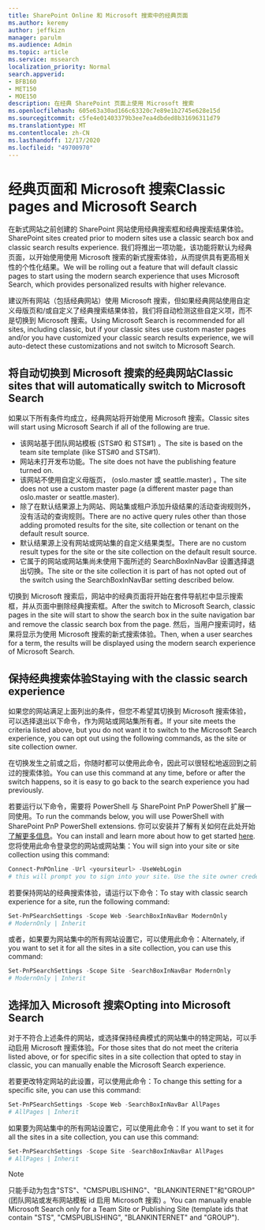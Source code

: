 ```yaml
---
title: SharePoint Online 和 Microsoft 搜索中的经典页面
ms.author: keremy
author: jeffkizn
manager: parulm
ms.audience: Admin
ms.topic: article
ms.service: mssearch
localization_priority: Normal
search.appverid:
- BFB160
- MET150
- MOE150
description: 在经典 SharePoint 页面上使用 Microsoft 搜索
ms.openlocfilehash: 605e63a30ad166c63320c7e89e1b2745e628e15d
ms.sourcegitcommit: c5fe4e01403379b3ee7ea4dbded8b31696311d79
ms.translationtype: MT
ms.contentlocale: zh-CN
ms.lasthandoff: 12/17/2020
ms.locfileid: "49700970"
---
```

# <a name="classic-pages-and-microsoft-search"></a><span data-ttu-id="ac595-103">经典页面和 Microsoft 搜索</span><span class="sxs-lookup"><span data-stu-id="ac595-103">Classic pages and Microsoft Search</span></span>

<span data-ttu-id="ac595-104">在新式网站之前创建的 SharePoint 网站使用经典搜索框和经典搜索结果体验。</span><span class="sxs-lookup"><span data-stu-id="ac595-104">SharePoint sites created prior to modern sites use a classic search box and classic search results experience.</span></span> <span data-ttu-id="ac595-105">我们将推出一项功能，该功能将默认为经典页面，以开始使用使用 Microsoft 搜索的新式搜索体验，从而提供具有更高相关性的个性化结果。</span><span class="sxs-lookup"><span data-stu-id="ac595-105">We will be rolling out a feature that will default classic pages to start using the modern search experience that uses Microsoft Search, which provides personalized results with higher relevance.</span></span>

<span data-ttu-id="ac595-106">建议所有网站（包括经典网站）使用 Microsoft 搜索，但如果经典网站使用自定义母版页和/或自定义了经典搜索结果体验，我们将自动检测这些自定义项，而不是切换到 Microsoft 搜索。</span><span class="sxs-lookup"><span data-stu-id="ac595-106">Using Microsoft Search is recommended for all sites, including classic, but if your classic sites use custom master pages and/or you have customized your classic search results experience, we will auto-detect these customizations and not switch to Microsoft Search.</span></span>

## <a name="classic-sites-that-will-automatically-switch-to-microsoft-search"></a><span data-ttu-id="ac595-107">将自动切换到 Microsoft 搜索的经典网站</span><span class="sxs-lookup"><span data-stu-id="ac595-107">Classic sites that will automatically switch to Microsoft Search</span></span>

<span data-ttu-id="ac595-108">如果以下所有条件均成立，经典网站将开始使用 Microsoft 搜索。</span><span class="sxs-lookup"><span data-stu-id="ac595-108">Classic sites will start using Microsoft Search if all of the following are true.</span></span>

* <span data-ttu-id="ac595-109">该网站基于团队网站模板 (STS#0 和 STS#1) 。</span><span class="sxs-lookup"><span data-stu-id="ac595-109">The site is based on the team site template (like STS#0 and STS#1).</span></span>
* <span data-ttu-id="ac595-110">网站未打开发布功能。</span><span class="sxs-lookup"><span data-stu-id="ac595-110">The site does not have the publishing feature turned on.</span></span>
* <span data-ttu-id="ac595-111">该网站不使用自定义母版页， (oslo.master 或 seattle.master) 。</span><span class="sxs-lookup"><span data-stu-id="ac595-111">The site does not use a custom master page (a different master page than oslo.master or seattle.master).</span></span>
* <span data-ttu-id="ac595-112">除了在默认结果源上为网站、网站集或租户添加升级结果的活动查询规则外，没有活动的查询规则。</span><span class="sxs-lookup"><span data-stu-id="ac595-112">There are no active query rules other than those adding promoted results for the site, site collection or tenant on the default result source.</span></span>
* <span data-ttu-id="ac595-113">默认结果源上没有网站或网站集的自定义结果类型。</span><span class="sxs-lookup"><span data-stu-id="ac595-113">There are no custom result types for the site or the site collection on the default result source.</span></span>
* <span data-ttu-id="ac595-114">它属于的网站或网站集尚未使用下面所述的 SearchBoxInNavBar 设置选择退出切换。</span><span class="sxs-lookup"><span data-stu-id="ac595-114">The site or the site collection it is part of has not opted out of the switch using the SearchBoxInNavBar setting described below.</span></span>

<span data-ttu-id="ac595-115">切换到 Microsoft 搜索后，网站中的经典页面将开始在套件导航栏中显示搜索框，并从页面中删除经典搜索框。</span><span class="sxs-lookup"><span data-stu-id="ac595-115">After the switch to Microsoft Search, classic pages in the site will start to show the search box in the suite navigation bar and remove the classic search box from the page.</span></span> <span data-ttu-id="ac595-116">然后，当用户搜索词时，结果将显示为使用 Microsoft 搜索的新式搜索体验。</span><span class="sxs-lookup"><span data-stu-id="ac595-116">Then, when a user searches for a term, the results will be displayed using the modern search experience of Microsoft Search.</span></span>

## <a name="staying-with-the-classic-search-experience"></a><span data-ttu-id="ac595-117">保持经典搜索体验</span><span class="sxs-lookup"><span data-stu-id="ac595-117">Staying with the classic search experience</span></span>

<span data-ttu-id="ac595-118">如果您的网站满足上面列出的条件，但您不希望其切换到 Microsoft 搜索体验，可以选择退出以下命令，作为网站或网站集所有者。</span><span class="sxs-lookup"><span data-stu-id="ac595-118">If your site meets the criteria listed above, but you do not want it to switch to the Microsoft Search experience, you can opt out using the following commands, as the site or site collection owner.</span></span>

<span data-ttu-id="ac595-119">在切换发生之前或之后，你随时都可以使用此命令，因此可以很轻松地返回到之前过的搜索体验。</span><span class="sxs-lookup"><span data-stu-id="ac595-119">You can use this command at any time, before or after the switch happens, so it is easy to go back to the search experience you had previously.</span></span>

<span data-ttu-id="ac595-120">若要运行以下命令，需要将 PowerShell 与 SharePoint PnP PowerShell 扩展一同使用。</span><span class="sxs-lookup"><span data-stu-id="ac595-120">To run the commands below, you will use PowerShell with SharePoint PnP PowerShell extensions.</span></span> <span data-ttu-id="ac595-121">你可以安装并了解有关如何在此处开始 [了解更多信息](https://docs.microsoft.com/powershell/sharepoint/sharepoint-pnp/sharepoint-pnp-cmdlets?view=sharepoint-ps)。</span><span class="sxs-lookup"><span data-stu-id="ac595-121">You can install and learn more about how to get started [here](https://docs.microsoft.com/powershell/sharepoint/sharepoint-pnp/sharepoint-pnp-cmdlets?view=sharepoint-ps).</span></span> <span data-ttu-id="ac595-122">您将使用此命令登录您的网站或网站集：</span><span class="sxs-lookup"><span data-stu-id="ac595-122">You will sign into your site or site collection using this command:</span></span>

```powershell
Connect-PnPOnline -Url <yoursiteurl> -UseWebLogin
# this will prompt you to sign into your site. Use the site owner credentials
```

<span data-ttu-id="ac595-123">若要保持网站的经典搜索体验，请运行以下命令：</span><span class="sxs-lookup"><span data-stu-id="ac595-123">To stay with classic search experience for a site, run the following command:</span></span>

```powershell
Set-PnPSearchSettings -Scope Web -SearchBoxInNavBar ModernOnly
# ModernOnly | Inherit
```

<span data-ttu-id="ac595-124">或者，如果要为网站集中的所有网站设置它，可以使用此命令：</span><span class="sxs-lookup"><span data-stu-id="ac595-124">Alternately, if you want to set it for all the sites in a site collection, you can use this command:</span></span>

```powershell
Set-PnPSearchSettings -Scope Site -SearchBoxInNavBar ModernOnly
# ModernOnly | Inherit
```

## <a name="opting-into-microsoft-search"></a><span data-ttu-id="ac595-125">选择加入 Microsoft 搜索</span><span class="sxs-lookup"><span data-stu-id="ac595-125">Opting into Microsoft Search</span></span>

<span data-ttu-id="ac595-126">对于不符合上述条件的网站，或选择保持经典模式的网站集中的特定网站，可以手动启用 Microsoft 搜索体验。</span><span class="sxs-lookup"><span data-stu-id="ac595-126">For those sites that do not meet the criteria listed above, or for specific sites in a site collection that opted to stay in classic, you can manually enable the Microsoft Search experience.</span></span>

<span data-ttu-id="ac595-127">若要更改特定网站的此设置，可以使用此命令：</span><span class="sxs-lookup"><span data-stu-id="ac595-127">To change this setting for a specific site, you can use this command:</span></span>

```powershell
Set-PnPSearchSettings -Scope Web -SearchBoxInNavBar AllPages
# AllPages | Inherit
```

<span data-ttu-id="ac595-128">如果要为网站集中的所有网站设置它，可以使用此命令：</span><span class="sxs-lookup"><span data-stu-id="ac595-128">If you want to set it for all the sites in a site collection, you can use this command:</span></span>

```powershell
Set-PnPSearchSettings -Scope Site -SearchBoxInNavBar AllPages
# AllPages | Inherit
```

> [!NOTE]
> <span data-ttu-id="ac595-129">只能手动为包含"STS"、"CMSPUBLISHING"、"BLANKINTERNET"和"GROUP" (团队网站或发布网站模板 id 启用 Microsoft 搜索) 。</span><span class="sxs-lookup"><span data-stu-id="ac595-129">You can manually enable Microsoft Search only for a Team Site or Publishing Site (template ids that contain "STS", "CMSPUBLISHING", "BLANKINTERNET" and "GROUP").</span></span>
